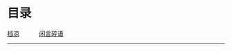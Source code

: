 # 目录

<p>
<a href="#" onclick="refreshDigestContent('dangliang')">挡凉</a>&emsp;&emsp;&emsp;
<a href="#" onclick="refreshDigestContent('gossip')">闲言碎语</a>&emsp;&emsp;&emsp;
</p>

---

        

